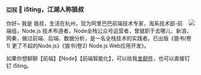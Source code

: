 ### :cn: :wolf: i5ting，江湖人称狼叔

<img align="right" src="https://github-readme-stats.vercel.app/api?username=i5ting&show_icons=true&icon_color=0366d6&text_color=24292e&bg_color=ffffff&hide_title=true" />

你好~ 我是 狼叔，生活在杭州，现为阿里巴巴前端技术专家，淘系技术部-前端组，Node.js 技术布道者，Node全栈公众号运营者，曾就职于去哪儿、新浪、网秦，做过前端、后端、数据分析，是一名全栈技术的实践者。已出版《狼书(卷1) 更了不起的Node.js》《狼书(卷2) Node.js Web应用开发》。


如果你想聊聊【前端】【Node】【前端智能化】，可以给我[发邮件](mailto:i5ting@126.com)，也可以直接钉钉 i5ting。
